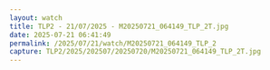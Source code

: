 ```yaml
---
layout: watch
title: TLP2 - 21/07/2025 - M20250721_064149_TLP_2T.jpg
date: 2025-07-21 06:41:49
permalink: /2025/07/21/watch/M20250721_064149_TLP_2
capture: TLP2/2025/202507/20250720/M20250721_064149_TLP_2T.jpg
---
```

